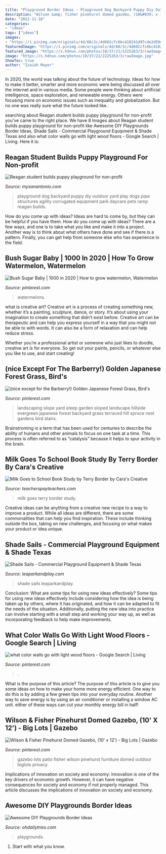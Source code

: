 ```yaml
---
title: "Playground Border Ideas - Playground Dog Backyard Puppy Diy Outdoor Yard Play Dogs Pipe Structures Agility Corrugated Equipment Park Daycare Pets Ramp Reagan Builds"
description: "Wilson &amp; fisher pinehurst domed gazebo, (10&#039; x 12&#039;)"
date: "2022-11-18"
categories:
- "ideas"
tags: ["ideas"]
images:
- "https://i.pinimg.com/originals/4d/60/2c/4d602cfc6bc418241d97cde2d50ddf66.jpg"
featuredImage: "https://i.pinimg.com/originals/4d/60/2c/4d602cfc6bc418241d97cde2d50ddf66.jpg"
featured_image: "https://s.hdnux.com/photos/10/37/21/2225263/3/rawImage.jpg"
image: "https://s.hdnux.com/photos/10/37/21/2225263/3/rawImage.jpg"
ShowToc: true
author: "Izaiah Mayer"
---
```



In 2020, the world was talking about the future of technology. Ideas for how to make it better, smarter and more economic were being discussed all over the internet and in various media. Some people were thinking about artificial intelligence, space exploration, and renewable energy. Others were focusing more on economic issues such as inequality and globalization. But no one was really sure what the future looked like.

	

		
searching about Reagan student builds puppy playground for non-profit you've came to the right place. We have 8 Images about Reagan student builds puppy playground for non-profit like Awesome DIY Playgrounds Border Ideas, Shade Sails - Commercial Playground Equipment &amp; Shade Texas and also what color walls go with light wood floors - Google Search | Living. Here it is:
		
    
## Reagan Student Builds Puppy Playground For Non-profit

<img loading=lazy src="https://s.hdnux.com/photos/10/37/21/2225263/3/rawImage.jpg" onerror="this.onerror=null;this.src='https://tse3.mm.bing.net/th?id=OIP.Lzg5VZ8MxGvsU3y3CuiM6wHaFj&amp;pid=15.1';" alt="Reagan student builds puppy playground for non-profit">

_Source: mysanantonio.com_

>playground dog backyard puppy diy outdoor yard play dogs pipe structures agility corrugated equipment park daycare pets ramp reagan builds. 

	

How do you come up with ideas?
Ideas are hard to come by, but they can be helpful if you have them. How do you come up with ideas? There are a few ways, and one is to take what you like and make it into a project. Another way is to think about what others have done and see if there is a pattern. Finally, you can get help from someone else who has experience in the field.

    
## Bush Sugar Baby | 1000 In 2020 | How To Grow Watermelon, Watermelon

<img loading=lazy src="https://i.pinimg.com/736x/41/98/de/4198dec105f5a20b5b103b564fcb85e4.jpg" onerror="this.onerror=null;this.src='https://tse1.mm.bing.net/th?id=OIP.QJeQIdXcBI6U1USAlgw8OAHaE8&amp;pid=15.1';" alt="Bush Sugar Baby | 1000 in 2020 | How to grow watermelon, Watermelon">

_Source: pinterest.com_

>watermelons. 

	

what is creative art?
Creative art is a process of creating something new, whether it’s a painting, sculpture, dance, or story. It’s about using your imagination to create something that didn’t exist before. 
Creative art can be therapeutic and can help you express yourself in a way that you might not be able to with words. It can also be a form of relaxation and can help reduce stress. 

Whether you’re a professional artist or someone who just likes to doodle, creative art is for everyone. So get out your paints, pencils, or whatever else you like to use, and start creating!

    
## (nice Except For The Barberry!) Golden Japanese Forest Grass, Bird&#039;s

<img loading=lazy src="https://i.pinimg.com/736x/3e/6e/5b/3e6e5ba26ef77c8b646c49acb2aff6bc--slope-landscaping-front-yard-landscaping-terraces.jpg?b=t" onerror="this.onerror=null;this.src='https://tse1.mm.bing.net/th?id=OIP.XLw9Z1NaRjjIDdPtMOcf9wAAAA&amp;pid=15.1';" alt="(nice except for the Barberry!) Golden Japanese Forest Grass, Bird&#039;s">

_Source: pinterest.com_

>landscaping slope yard steep garden sloped landscape hillside evergreen japanese forest backyard grass terraced hill spruce nest gardens bird stairs. 

	

Brainstroming is a term that has been used for centuries to describe the ability of humans and other animals to focus on one task at a time. This process is often referred to as “catalysis” because it helps to spur activity in the brain.

    
## Milk Goes To School Book Study By Terry Border By Cara&#039;s Creative

<img loading=lazy src="https://ecdn.teacherspayteachers.com/thumbitem/Milk-Goes-to-School-Book-Study-by-Terry-Border-3341401-1503137047/original-3341401-2.jpg" onerror="this.onerror=null;this.src='https://tse3.mm.bing.net/th?id=OIP._Wswg279Q5TAKTGMlHgsKAAAAA&amp;pid=15.1';" alt="Milk Goes to School Book Study by Terry Border by Cara&#039;s Creative">

_Source: teacherspayteachers.com_

>milk goes terry border study. 

	

Creative ideas can be anything from a creative new recipe to a way to improve a product. While all ideas are different, there are some commonalities that can help you find inspiration. These include thinking outside the box, taking on new challenges, and focusing on what makes your product or idea unique.

    
## Shade Sails - Commercial Playground Equipment &amp; Shade Texas

<img loading=lazy src="https://www.leaparkandplay.com/wp-content/uploads/2020/02/Sails.jpg" onerror="this.onerror=null;this.src='https://tse3.mm.bing.net/th?id=OIP.ky52PGTGjXLRsfh0pLGjRgHaFJ&amp;pid=15.1';" alt="Shade Sails - Commercial Playground Equipment &amp; Shade Texas">

_Source: leaparkandplay.com_

>shade sails leaparkandplay. 

	

Conclusion: What are some tips for using new ideas effectively?
Some tips for using new ideas effectively include considering how the idea is being taken up by others, where it has originated, and how it can be adapted to fit the needs of the situation. Additionally, putting the new idea into practice can involve starting with a small step and working your way up, as well as incorporating feedback to help make improvements.

    
## What Color Walls Go With Light Wood Floors - Google Search | Living

<img loading=lazy src="https://i.pinimg.com/474x/fc/c7/49/fcc749ad22666ffe4c91b83a0b62b755--timber-flooring-flooring-ideas.jpg" onerror="this.onerror=null;this.src='https://tse3.mm.bing.net/th?id=OIP.oW4Vyd53sgUJWepBQm3RqQAAAA&amp;pid=15.1';" alt="what color walls go with light wood floors - Google Search | Living">

_Source: pinterest.com_

>. 

	

What is the purpose of this article?
The purpose of this article is to give you some ideas on how to make your home more energy efficient. One way to do this is by adding a few green tips into your everyday routine. Another way to save energy is by using an air conditioner or installing a window AC unit. either of these ways can cut your monthly energy bill in half!

    
## Wilson &amp; Fisher Pinehurst Domed Gazebo, (10&#039; X 12&#039;) - Big Lots | Gazebo

<img loading=lazy src="https://i.pinimg.com/originals/4d/60/2c/4d602cfc6bc418241d97cde2d50ddf66.jpg" onerror="this.onerror=null;this.src='https://tse1.mm.bing.net/th?id=OIP.WpHJ-1JYGSdx3GLTKnPpIQHaGN&amp;pid=15.1';" alt="Wilson &amp; Fisher Pinehurst Domed Gazebo, (10&#039; x 12&#039;) - Big Lots | Gazebo">

_Source: pinterest.com_

>gazebo lots patio fisher wilson pinehurst furniture domed outdoor biglots privacy. 

	

Implications of innovation on society and economy:
Innovation is one of the key drivers of economic growth. However, it can have negative consequences for society and economy if not properly managed. This article discusses the implications of innovation on society and economy.

    
## Awesome DIY Playgrounds Border Ideas

<img loading=lazy src="https://ohdailytries.com/wp-content/uploads/2021/05/Awesome-DIY-Playgrounds-Border-Ideas.jpg" onerror="this.onerror=null;this.src='https://tse4.mm.bing.net/th?id=OIP.oq77fJ2TSdsCrNEE2vkYZAHaEx&amp;pid=15.1';" alt="Awesome DIY Playgrounds Border Ideas">

_Source: ohdailytries.com_

>playgrounds. 

	

1. Start with what you know.

